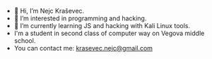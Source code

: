 - 👋  Hi, I’m Nejc Kraševec.
- 👀  I’m interested in programming and hacking.
- 🌱  I’m currently learning JS and hacking with Kali Linux tools. 
- I'm a student in second class of computer way on Vegova middle school.
- You can contact me: krasevec.nejc@gmail.com 

<!---
nk1505/nk1505 is a ✨ special ✨ repository because its `README.md` (this file) appears on your GitHub profile.
You can click the Preview link to take a look at your changes.
--->
